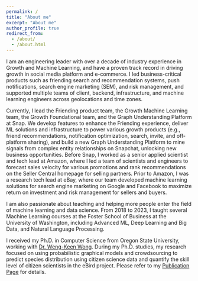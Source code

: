 ```yaml
---
permalink: /
title: "About me"
excerpt: "About me"
author_profile: true
redirect_from:
  - /about/
  - /about.html
---
```


I am an engineering leader with over a decade of industry experience in Growth and Machine Learning, and have a proven track record in driving growth in social media platform and e-commerce. I led business-critical products such as friending search and recommendation systems, push notifications, search engine marketing (SEM), and risk management, and supported multiple teams of client, backend, infrastructure, and machine learning engineers across geolocations and time zones.

Currently, I lead the Friending product team, the Growth Machine Learning team, the Growth Foundational team, and the Graph Understanding Platform at Snap. We develop features to enhance the Friending experience, deliver ML solutions and infrastructure to power various growth products (e.g., friend recommendations, notification optimization, search, invite, and off-platform sharing), and build a new Graph Understanding Platform to mine signals from complex entity relationships on Snapchat, unlocking new business opportunities. Before Snap, I worked as a senior applied scientist and tech lead at Amazon, where I led a team of scientists and engineers to forecast sales velocity for various promotions and rank recommendations on the Seller Central homepage for selling partners. Prior to Amazon, I was a research tech lead at eBay, where our team developed machine learning solutions for search engine marketing on Google and Facebook to maximize return on investment and risk management for sellers and buyers.

I am also passionate about teaching and helping more people enter the field of machine learning and data science. From 2018 to 2023, I taught several Machine Learning courses at the Foster School of Business at the University of Washington, including Advanced ML, Deep Learning and Big Data, and Natural Language Processing.

I received my Ph.D. in Computer Science from Oregon State University, working with [Dr. Weng-Keen Wong](http://web.engr.oregonstate.edu/~wongwe/). During my Ph.D. studies, my research focused on using probabilistic graphical models and crowdsourcing to predict species distribution using citizen science data and quantify the skill level of citizen scientists in the eBird project. Please refer to my [Publication Page](https://zariable.github.io/publications/) for details. 